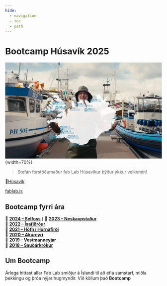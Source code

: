 ```yaml
---
hide:
  - navigation
  - toc
  - path
---
```


# Bootcamp Húsavík 2025

![velkomin](assets/img/index/velkomin_comp.jpg){width=70%}

> Stefán forstöðumaður fab Lab Húsavíkur býður ykkur velkomin!

📍[Húsavík](https://maps.app.goo.gl/7h69oiuoJvUz5X8i9)

[fablab.is](https://fablab.is/)


## Bootcamp fyrri ára

📍 **[2024 – Selfoss](https://fab-lab-island.github.io/fli-bootcamp-2024/)**  )
📍 **[2023 – Neskaupstaður](https://fab-lab-island.github.io/fli-bootcamp-2023/)**  
📍 **[2022 – Ísafjörður]()**<br>
📍 **[2021 – Höfn í Hornafirði]()**<br>
📍 **[2020 – Akureyri]()**<br>
📍 **[2019 – Vestmanneyjar]()**<br>
📍 **[2018 – Sauðárkrókur]()**<br>

## Um Bootcamp

Árlega hittast allar Fab Lab smiðjur á Íslandi til að efla samstarf, miðla þekkingu og þróa nýjar hugmyndir. Við köllum það **Bootcamp**
